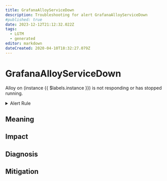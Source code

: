 ```yaml
---
title: GrafanaAlloyServiceDown
description: Troubleshooting for alert GrafanaAlloyServiceDown
#published: true
date: 2023-12-12T21:12:32.022Z
tags: 
  - LGTM
  - generated
editor: markdown
dateCreated: 2020-04-10T18:32:27.079Z
---
```


# GrafanaAlloyServiceDown

Alloy on (instance {{ $labels.instance }}) is not responding or has stopped running.

<details>
  <summary>Alert Rule</summary>

{{% rule "grafana-alloy/grafana-alloy-internal.yml" "GrafanaAlloyServiceDown" %}}

{{% comment %}}

```yaml
alert: GrafanaAlloyServiceDown
expr: 'count by (instance) (alloy_build_info) unless count by (instance) (alloy_build_info offset 2m)  '
for: 0m
labels:
    severity: critical
annotations:
    summary: Grafana Alloy service down (instance {{ $labels.instance }})
    description: |-
        Alloy on (instance {{ $labels.instance }}) is not responding or has stopped running.
          VALUE = {{ $value }}
          LABELS = {{ $labels }}
    runbook: https://github.com/srerun/prometheus-alerts/blob/main/content/runbooks/grafana-alloy-internal/GrafanaAlloyServiceDown.md

```

{{% /comment %}}

</details>


## Meaning
[//]: # "Short paragraph that explains what the alert means"


## Impact
[//]: # "What could / will happen if the alert is not addressed"



## Diagnosis
[//]: # "Steps to take to identify the cause of the problem"



## Mitigation
[//]: # "The steps necessary to resolve the alert"
